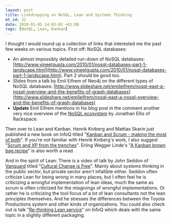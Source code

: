 ```yaml
--- 
layout: post
title: Linkdropping on NoSQL, Lean and Systems Thinking
mt_id: 22
date: 2010-01-05 14:03:02 +01:00
tags: [NoSQL, Lean, Kanban]
---
```

I thought I would round up a collection of links that interested me the past few weeks on various topics. First off: NoSQL databases:

* An almost impossibly detailed run-down of NoSQL databases: [http://www.vineetgupta.com/2010/01/nosql-databases-part-1-landscape.html](http://www.vineetgupta.com/2010/01/nosql-databases-part-1-landscape.html). Part 2 should be good too.
* Slides from a talk by Emil Eifrem of Neo4j on the different types of NoSQL databases: [http://www.slideshare.net/emileifrem/nosql-east-a-nosql-overview-and-the-benefits-of-graph-databases](http://www.slideshare.net/emileifrem/nosql-east-a-nosql-overview-and-the-benefits-of-graph-databases)
* **Update** Emil Eifrem mentions in his blog post in the comment another very nice overview of the [NoSQL ecosystem](http://www.rackspacecloud.com/blog/2009/11/09/nosql-ecosystem/) by Jonathan Ellis of Rackspace. 

Then over to Lean and Kanban. Henrik Kniberg and Mattias Skarin just published a new book on InfoQ titled "[Kanban and Scrum - making the most of both](http://www.infoq.com/minibooks/kanban-scrum-minibook)". If you're not familiar with Henrik Kniberg's work, I also suggest "[Scrum and XP from the trenches](http://www.infoq.com/minibooks/scrum-xp-from-the-trenches)". Erling Wegger Linde's "[A Kanban brown bag recipe](http://erlingwl.wordpress.com/2009/12/03/a-kanban-brown-bag-recipe/)" is also worth a read.

And in the spirit of Lean: There is a video of talk by John Seddon of [Vanguard](http://www.systemsthinking.co.uk/home.asp) titled "[Cultural Change is Free](http://www.vimeo.com/4670102)". Mainly about systems thinking in the public sector, but private sector aren't infallible either. Seddon often criticize Lean for being wrong in many places, but I often feel he is criticizing a wrongful implementation of lean ideas, much the same as scrum is often criticized for the misgivings of wrongful implementations. Or rather he is criticizing the tool focus of  a lot of lean consultants not the lean principles themselves. And he stresses the differences between the Toyota Productions system and other kinds of organizations. You could also check out is talk "[Re-thinking Lean service](http://www.infoq.com/presentations/rethinking-lean-service)" on InfoQ which deals with the same topic in a slightly different packaging.

 
